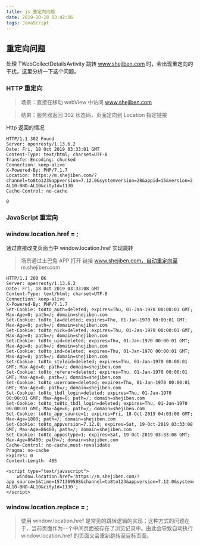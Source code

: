 ```yaml
---
title: js 重定向问题
date: 2019-10-18 13:42:56
tags: JavaScript
---
```


## 重定向问题 

处理 TWebCollectDetailsAvtivity 跳转 www.shejiben.com 时，会出现重定向的干扰，这里分析一下这个问题。

<!--more-->

### HTTP 重定向

> 场景：直接在移动 webView 中访问 www.shejiben.com

> 结果：服务器返回 302 状态码，页面定向到 Location 指定链接

Http 返回的情况

```
HTTP/1.1 302 Found
Server: openresty/1.13.6.2
Date: Fri, 18 Oct 2019 03:33:01 GMT
Content-Type: text/html; charset=UTF-8
Transfer-Encoding: chunked
Connection: keep-alive
X-Powered-By: PHP/7.1.7
Location: https://m.shejiben.com/?channel=to8to123&appversion=7.12.0&systemversion=28&appid=15&version=2.5&appostype=1&appversioncode=17120&cityName=%E6%B7%B1%E5%9C%B3&first_id=97822deafdae9f38fdd5ed2ab0e135b8&isnew=0&cityid=1130&imei=866370030115364&t8t_device_id=866370030115364&pro_sourceid=104&pro_s_sourceid=101&apkPackageName=com.to8to.housekeeper&deviceModel=BND-AL10-BND-AL10&cityId=1130
Cache-Control: no-cache

0

```





### JavaScript 重定向

### window.location.href = ;

通过直接改变页面当中 window.location.href 实现跳转

> 场景通过土巴兔 APP 打开 链接 www.shejiben.com，自动重定向至 m.shejiben.com

```
HTTP/1.1 200 OK
Server: openresty/1.13.6.2
Date: Fri, 18 Oct 2019 03:33:08 GMT
Content-Type: text/html; charset=UTF-8
Connection: keep-alive
X-Powered-By: PHP/7.1.7
Set-Cookie: to8to_auth=deleted; expires=Thu, 01-Jan-1970 00:00:01 GMT; Max-Age=0; path=/; domain=shejiben.com
Set-Cookie: to8to_la=deleted; expires=Thu, 01-Jan-1970 00:00:01 GMT; Max-Age=0; path=/; domain=shejiben.com
Set-Cookie: to8to_nick=deleted; expires=Thu, 01-Jan-1970 00:00:01 GMT; Max-Age=0; path=/; domain=shejiben.com
Set-Cookie: to8to_uid=deleted; expires=Thu, 01-Jan-1970 00:00:01 GMT; Max-Age=0; path=/; domain=shejiben.com
Set-Cookie: to8to_ind=deleted; expires=Thu, 01-Jan-1970 00:00:01 GMT; Max-Age=0; path=/; domain=shejiben.com
Set-Cookie: to8to_styleid=deleted; expires=Thu, 01-Jan-1970 00:00:01 GMT; Max-Age=0; path=/; domain=shejiben.com
Set-Cookie: to8to_referer=deleted; expires=Thu, 01-Jan-1970 00:00:01 GMT; Max-Age=0; path=/; domain=shejiben.com
Set-Cookie: to8to_username=deleted; expires=Thu, 01-Jan-1970 00:00:01 GMT; Max-Age=0; path=/; domain=shejiben.com
Set-Cookie: to8to_tbdl_login=deleted; expires=Thu, 01-Jan-1970 00:00:01 GMT; Max-Age=0; path=/; domain=shejiben.com
Set-Cookie: to8to_to8to_tbdl_login=deleted; expires=Thu, 01-Jan-1970 00:00:01 GMT; Max-Age=0; path=/; domain=shejiben.com
Set-Cookie: to8to_app_source=1; expires=Fri, 18-Oct-2019 04:03:08 GMT; Max-Age=1800; path=/; domain=shejiben.com
Set-Cookie: to8to_appversion=7.12.0; expires=Sat, 19-Oct-2019 03:33:08 GMT; Max-Age=86400; path=/; domain=shejiben.com
Set-Cookie: to8to_appostype=1; expires=Sat, 19-Oct-2019 03:33:08 GMT; Max-Age=86400; path=/; domain=shejiben.com
Cache-Control: no-cache,must-revalidate
Pragma: no-cache
Expires: 0
Content-Length: 485

<script type="text/javascript">
    window.location.href='https://m.shejiben.com/?app_source=1&time=1571369588&channel=to8to123&appversion=7.12.0&systemversion=28&appid=15&version=2.5&appostype=1&appversioncode=17120&cityName=%E6%B7%B1%E5%9C%B3&first_id=97822deafdae9f38fdd5ed2ab0e135b8&isnew=0&cityid=1130&imei=866370030115364&t8t_device_id=866370030115364&pro_sourceid=104&pro_s_sourceid=101&apkPackageName=com.to8to.housekeeper&deviceModel=BND-AL10-BND-AL10&cityId=1130';
</script>

```


### window.location.replace = ;

> 使用 window.location.href 是常见的跳转逻辑的实现；这种方式的问题在于，当前页面作为一个中间页面被存在了浏览记录中。由此会导致自动执行 window.location.href 的页面又会重新跳转至目标页面。

